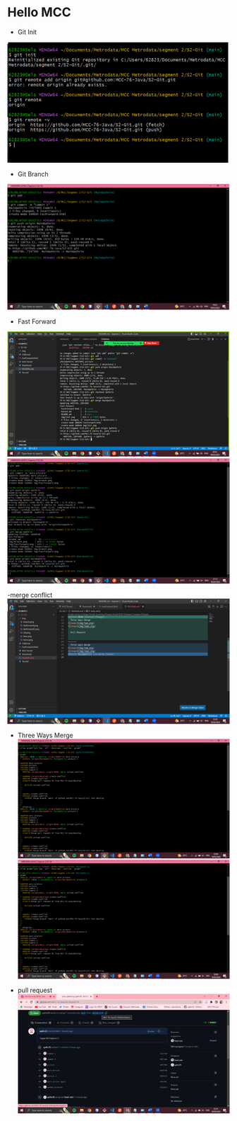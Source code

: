 # Hello MCC 

- Git Init

![image](img/init.png)

- Git Branch

![image](img/branch.png)

- Fast Forward

![image](img/fastforward.png)
![image](img/fastforward2.png)

-merge conflict
![image](img/mergeconflict.png)

- Three Ways Merge
![image](img/twm.png)
![image](img/twm2.png)

- pull request
![image](img/pullrequest.png)
